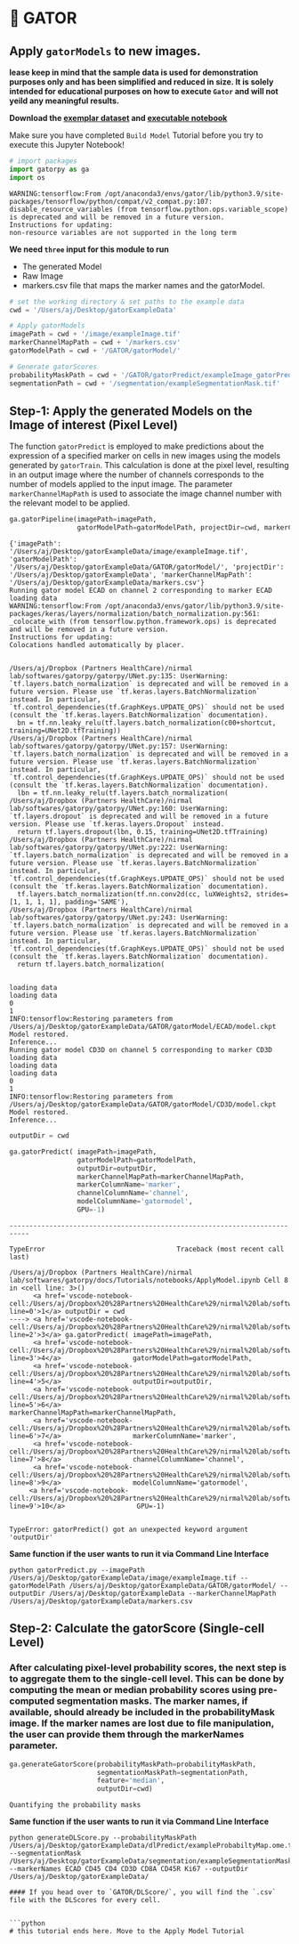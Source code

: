 # 🐊 GATOR 
## Apply `gatorModels` to new images.
**lease keep in mind that the sample data is used for demonstration purposes only and has been simplified and reduced in size. It is solely intended for educational purposes on how to execute `Gator` and will not yeild any meaningful results.**

**Download the [exemplar dataset](https://github.com/nirmalLab/gatorpy/tree/main/docs/Tutorials/gatorExampleData) and [executable notebook](https://github.com/nirmalLab/gatorpy/blob/main/docs/Tutorials/notebooks/ApplyModel.ipynb)**
  
Make sure you have completed `Build Model` Tutorial before you try to execute this Jupyter Notebook!


```python
# import packages
import gatorpy as ga
import os
```

    WARNING:tensorflow:From /opt/anaconda3/envs/gator/lib/python3.9/site-packages/tensorflow/python/compat/v2_compat.py:107: disable_resource_variables (from tensorflow.python.ops.variable_scope) is deprecated and will be removed in a future version.
    Instructions for updating:
    non-resource variables are not supported in the long term


**We need `three` input for this module to run**
- The generated Model
- Raw Image
- markers.csv file that maps the marker names and the gatorModel.


```python
# set the working directory & set paths to the example data
cwd = '/Users/aj/Desktop/gatorExampleData'

# Apply gatorModels
imagePath = cwd + '/image/exampleImage.tif'
markerChannelMapPath = cwd + '/markers.csv'
gatorModelPath = cwd + '/GATOR/gatorModel/'

# Generate gatorScores
probabilityMaskPath = cwd + '/GATOR/gatorPredict/exampleImage_gatorPredict.ome.tif'
segmentationPath = cwd + '/segmentation/exampleSegmentationMask.tif'
```

## Step-1: Apply the generated Models on the Image of interest (Pixel Level)

The function `gatorPredict` is employed to make predictions about the expression of a specified marker on cells in new images using the models generated by `gatorTrain`. This calculation is done at the pixel level, resulting in an output image where the number of channels corresponds to the number of models applied to the input image. The parameter `markerChannelMapPath` is used to associate the image channel number with the relevant model to be applied.


```python
ga.gatorPipeline(imagePath=imagePath,
                 gatorModelPath=gatorModelPath, projectDir=cwd, markerChannelMapPath=markerChannelMapPath)

```

    {'imagePath': '/Users/aj/Desktop/gatorExampleData/image/exampleImage.tif', 'gatorModelPath': '/Users/aj/Desktop/gatorExampleData/GATOR/gatorModel/', 'projectDir': '/Users/aj/Desktop/gatorExampleData', 'markerChannelMapPath': '/Users/aj/Desktop/gatorExampleData/markers.csv'}
    Running gator model ECAD on channel 2 corresponding to marker ECAD
    loading data
    WARNING:tensorflow:From /opt/anaconda3/envs/gator/lib/python3.9/site-packages/keras/layers/normalization/batch_normalization.py:561: _colocate_with (from tensorflow.python.framework.ops) is deprecated and will be removed in a future version.
    Instructions for updating:
    Colocations handled automatically by placer.


    /Users/aj/Dropbox (Partners HealthCare)/nirmal lab/softwares/gatorpy/gatorpy/UNet.py:135: UserWarning: `tf.layers.batch_normalization` is deprecated and will be removed in a future version. Please use `tf.keras.layers.BatchNormalization` instead. In particular, `tf.control_dependencies(tf.GraphKeys.UPDATE_OPS)` should not be used (consult the `tf.keras.layers.BatchNormalization` documentation).
      bn = tf.nn.leaky_relu(tf.layers.batch_normalization(c00+shortcut, training=UNet2D.tfTraining))
    /Users/aj/Dropbox (Partners HealthCare)/nirmal lab/softwares/gatorpy/gatorpy/UNet.py:157: UserWarning: `tf.layers.batch_normalization` is deprecated and will be removed in a future version. Please use `tf.keras.layers.BatchNormalization` instead. In particular, `tf.control_dependencies(tf.GraphKeys.UPDATE_OPS)` should not be used (consult the `tf.keras.layers.BatchNormalization` documentation).
      lbn = tf.nn.leaky_relu(tf.layers.batch_normalization(
    /Users/aj/Dropbox (Partners HealthCare)/nirmal lab/softwares/gatorpy/gatorpy/UNet.py:160: UserWarning: `tf.layers.dropout` is deprecated and will be removed in a future version. Please use `tf.keras.layers.Dropout` instead.
      return tf.layers.dropout(lbn, 0.15, training=UNet2D.tfTraining)
    /Users/aj/Dropbox (Partners HealthCare)/nirmal lab/softwares/gatorpy/gatorpy/UNet.py:222: UserWarning: `tf.layers.batch_normalization` is deprecated and will be removed in a future version. Please use `tf.keras.layers.BatchNormalization` instead. In particular, `tf.control_dependencies(tf.GraphKeys.UPDATE_OPS)` should not be used (consult the `tf.keras.layers.BatchNormalization` documentation).
      tf.layers.batch_normalization(tf.nn.conv2d(cc, luXWeights2, strides=[1, 1, 1, 1], padding='SAME'),
    /Users/aj/Dropbox (Partners HealthCare)/nirmal lab/softwares/gatorpy/gatorpy/UNet.py:243: UserWarning: `tf.layers.batch_normalization` is deprecated and will be removed in a future version. Please use `tf.keras.layers.BatchNormalization` instead. In particular, `tf.control_dependencies(tf.GraphKeys.UPDATE_OPS)` should not be used (consult the `tf.keras.layers.BatchNormalization` documentation).
      return tf.layers.batch_normalization(


    loading data
    loading data
    0
    1
    INFO:tensorflow:Restoring parameters from /Users/aj/Desktop/gatorExampleData/GATOR/gatorModel/ECAD/model.ckpt
    Model restored.
    Inference...
    Running gator model CD3D on channel 5 corresponding to marker CD3D
    loading data
    loading data
    loading data
    0
    1
    INFO:tensorflow:Restoring parameters from /Users/aj/Desktop/gatorExampleData/GATOR/gatorModel/CD3D/model.ckpt
    Model restored.
    Inference...



```python
outputDir = cwd

ga.gatorPredict( imagePath=imagePath,
                 gatorModelPath=gatorModelPath,
                 outputDir=outputDir, 
                 markerChannelMapPath=markerChannelMapPath, 
                 markerColumnName='marker', 
                 channelColumnName='channel', 
                 modelColumnName='gatormodel', 
                 GPU=-1)
```


    ---------------------------------------------------------------------------

    TypeError                                 Traceback (most recent call last)

    /Users/aj/Dropbox (Partners HealthCare)/nirmal lab/softwares/gatorpy/docs/Tutorials/notebooks/ApplyModel.ipynb Cell 8 in <cell line: 3>()
          <a href='vscode-notebook-cell:/Users/aj/Dropbox%20%28Partners%20HealthCare%29/nirmal%20lab/softwares/gatorpy/docs/Tutorials/notebooks/ApplyModel.ipynb#X10sZmlsZQ%3D%3D?line=0'>1</a> outputDir = cwd
    ----> <a href='vscode-notebook-cell:/Users/aj/Dropbox%20%28Partners%20HealthCare%29/nirmal%20lab/softwares/gatorpy/docs/Tutorials/notebooks/ApplyModel.ipynb#X10sZmlsZQ%3D%3D?line=2'>3</a> ga.gatorPredict( imagePath=imagePath,
          <a href='vscode-notebook-cell:/Users/aj/Dropbox%20%28Partners%20HealthCare%29/nirmal%20lab/softwares/gatorpy/docs/Tutorials/notebooks/ApplyModel.ipynb#X10sZmlsZQ%3D%3D?line=3'>4</a>                  gatorModelPath=gatorModelPath,
          <a href='vscode-notebook-cell:/Users/aj/Dropbox%20%28Partners%20HealthCare%29/nirmal%20lab/softwares/gatorpy/docs/Tutorials/notebooks/ApplyModel.ipynb#X10sZmlsZQ%3D%3D?line=4'>5</a>                  outputDir=outputDir, 
          <a href='vscode-notebook-cell:/Users/aj/Dropbox%20%28Partners%20HealthCare%29/nirmal%20lab/softwares/gatorpy/docs/Tutorials/notebooks/ApplyModel.ipynb#X10sZmlsZQ%3D%3D?line=5'>6</a>                  markerChannelMapPath=markerChannelMapPath, 
          <a href='vscode-notebook-cell:/Users/aj/Dropbox%20%28Partners%20HealthCare%29/nirmal%20lab/softwares/gatorpy/docs/Tutorials/notebooks/ApplyModel.ipynb#X10sZmlsZQ%3D%3D?line=6'>7</a>                  markerColumnName='marker', 
          <a href='vscode-notebook-cell:/Users/aj/Dropbox%20%28Partners%20HealthCare%29/nirmal%20lab/softwares/gatorpy/docs/Tutorials/notebooks/ApplyModel.ipynb#X10sZmlsZQ%3D%3D?line=7'>8</a>                  channelColumnName='channel', 
          <a href='vscode-notebook-cell:/Users/aj/Dropbox%20%28Partners%20HealthCare%29/nirmal%20lab/softwares/gatorpy/docs/Tutorials/notebooks/ApplyModel.ipynb#X10sZmlsZQ%3D%3D?line=8'>9</a>                  modelColumnName='gatormodel', 
         <a href='vscode-notebook-cell:/Users/aj/Dropbox%20%28Partners%20HealthCare%29/nirmal%20lab/softwares/gatorpy/docs/Tutorials/notebooks/ApplyModel.ipynb#X10sZmlsZQ%3D%3D?line=9'>10</a>                  GPU=-1)


    TypeError: gatorPredict() got an unexpected keyword argument 'outputDir'


**Same function if the user wants to run it via Command Line Interface**
```
python gatorPredict.py --imagePath /Users/aj/Desktop/gatorExampleData/image/exampleImage.tif --gatorModelPath /Users/aj/Desktop/gatorExampleData/GATOR/gatorModel/ --outputDir /Users/aj/Desktop/gatorExampleData --markerChannelMapPath /Users/aj/Desktop/gatorExampleData/markers.csv
```

## Step-2: Calculate the gatorScore (Single-cell Level)

### After calculating pixel-level probability scores, the next step is to aggregate them to the single-cell level. This can be done by computing the mean or median probability scores using pre-computed segmentation masks. The marker names, if available, should already be included in the probabilityMask image. If the marker names are lost due to file manipulation, the user can provide them through the markerNames parameter.


```python
ga.generateGatorScore(probabilityMaskPath=probabilityMaskPath,
                      segmentationMaskPath=segmentationPath,
                      feature='median',
                      outputDir=cwd)
```

    Quantifying the probability masks


**Same function if the user wants to run it via Command Line Interface**
```
python generateDLScore.py --probabilityMaskPath /Users/aj/Desktop/gatorExampleData/dlPredict/exampleProbabiltyMap.ome.tif --segmentationMask /Users/aj/Desktop/gatorExampleData/segmentation/exampleSegmentationMask.tif --markerNames ECAD CD45 CD4 CD3D CD8A CD45R Ki67 --outputDir /Users/aj/Desktop/gatorExampleData/

#### If you head over to `GATOR/DLScore/`, you will find the `.csv` file with the DLScores for every cell.


```python
# this tutorial ends here. Move to the Apply Model Tutorial
```
